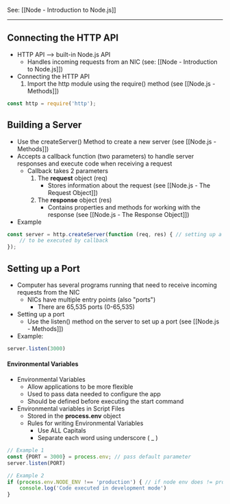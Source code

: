 See: [[Node - Introduction to Node.js]]

--- 

## Connecting the HTTP API
* HTTP API --> built-in Node.js API
	* Handles incoming requests from an NIC  (see: [[Node - Introduction to Node.js]])
* Connecting the HTTP API
	1) Import the http module using the require() method (see [[Node.js - Methods]])
```js
const http = require('http');
```
## Building a Server
* Use the createServer() Method to create a new server (see [[Node.js - Methods]])
* Accepts a callback function (two parameters) to handle server responses and execute code when receiving a request
	* Callback takes 2 parameters
		1) The **request** object (req)
			* Stores information about the request (see [[Node.js - The Request Object]])
		2)  The **response** object (res) 
			* Contains properties and methods for working with the response (see [[Node.js - The Response Object]])
* Example
```js
const server = http.createServer(function (req, res) { // setting up a server
	// to be executed by callback
}); 
```

## Setting up a Port
* Computer has several programs running that need to receive incoming requests from the NIC
	* NICs have multiple entry points (also "ports")
		* There are 65,535 ports (0-65,535)
* Setting up a port
	* Use the listen() method on the server to set up a port (see [[Node.js - Methods]])
* Example:
```js
server.listen(3000)
```

#### Environmental Variables
* Environmental Variables
	* Allow applications to be more flexible 
	* Used to pass data needed to configure the app
	* Should be defined before executing the start command
* Environmental variables in Script Files
	* Stored in the **process.env** object
	* Rules for writing Environmental Variables
		* Use ALL Capitals
		* Separate each word using underscore ( _ )
```js
// Example 1
const {PORT = 3000} = process.env; // pass default parameter
server.listen(PORT)

// Example 2
if (process.env.NODE_ENV !== 'production') { // if node env does != production 
	console.log('Code executed in development mode')
}
```

